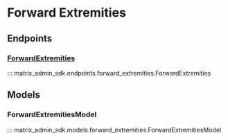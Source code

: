# Forward Extremities

## Endpoints
### [ForwardExtremities](https://matrix-org.github.io/synapse/latest/admin_api/rooms.html#forward-extremities-admin-api)
::: matrix_admin_sdk.endpoints.forward_extremities.ForwardExtremities

## Models
### ForwardExtremitiesModel
::: matrix_admin_sdk.models.forward_extremities.ForwardExtremitiesModel
